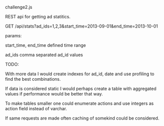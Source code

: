 challenge2.js

REST api for getting ad statitics.

GET /api/stats?ad_ids=1,2,3&start_time=2013-09-01&end_time=2013-10-01

params:

start_time, end_time defined time range

ad_ids comma separated ad_id values

TODO:

With more data I would create indexes for ad_id, date and use profiling to find the best combinations.

If data is considered static I would perhaps create a table with aggregated values if performance would be better that way.

To make tables smaller one could enumerate actions and use integers as action field instead of varchar.

If same requests are made often caching of somekind could be considered.

